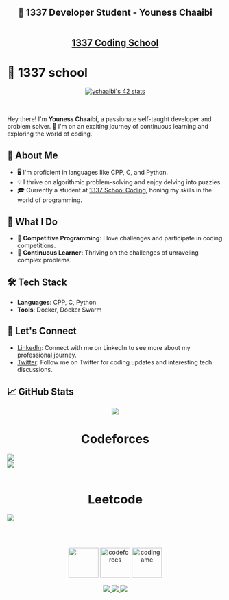 
<h2 align="center"> 🚀 1337 Developer Student - Youness Chaaibi <br><br>

 <a href="https://1337.ma/" target="_blank" rel="noopener noreferrer">1337 Coding School</a></h2>

# 🏫 1337 school
<div align="center">
  <a href="https://github.com/oakoudad/badge42"><img src="https://badge.mediaplus.ma/greenbinary/ychaaibi" alt="ychaaibi's 42 stats" /></a>
</div><br><br>

Hey there! I'm **Youness Chaaibi**, a passionate self-taught developer and problem solver. 🚀 I'm on an exciting journey of continuous learning and exploring the world of coding.

## 🌱 About Me

- 🖥️ I'm proficient in languages like CPP, C, and Python.
- 💡 I thrive on algorithmic problem-solving and enjoy delving into puzzles.
- 🎓 Currently a student at [1337 School Coding](#), honing my skills in the world of programming.

## 🚀 What I Do

- 🧠 **Competitive Programming**: I love challenges and participate in coding competitions.
- 🤖 **Continuous Learner:** Thriving on the challenges of unraveling complex problems.

## 🛠️ Tech Stack

- **Languages**: CPP, C, Python
- **Tools**: Docker, Docker Swarm

## 🤝 Let's Connect

- [LinkedIn](https://www.linkedin.com/in/youness-chaaibi-2413901a9/): Connect with me on LinkedIn to see more about my professional journey.
- [Twitter](https://twitter.com/ChaaibiYouness): Follow me on Twitter for coding updates and interesting tech discussions.

## 📈 GitHub Stats

<div align="center" > <img src="https://github-readme-stats.vercel.app/api?username=ychaaibi&show_icons=true&theme=radical" > </div>

<div>
<div style="width=100%;" align="center"> <h1 style="width:100%"> Codeforces </h1> <img style="display:block; width=100%;" align="center" src="https://github.com/ychaaibi/ychaaibi_cf/blob/main/output/light_card.svg" /> </div>
<div style="width=100%;" align="center"> <img style="display:block; width=100%;" align="center" src="https://github.com/ychaaibi/ychaaibi_cf/blob/main/output/max_rating.svg" /> </div>
<br>
<div style="width=100%;" align="center"> <h1 style="width:100%"> Leetcode </h1> <img style="display:block; width=100%;" align="center" src="https://leetcard.jacoblin.cool/ychaaibi?ext=heatmap" /> </div>

<br><br>
<p align='center'>
<a href = "https://leetcode.com/ychaaibi/"><img src='https://github.com/ychaaibi/ychaaibi_imgs/blob/main/leetcode_icon.png' height='70'></a>
<a href = "https://codeforces.com/profile/ychaaibi"><img src='https://github.com/ychaaibi/ychaaibi_imgs/blob/main/codeforces_icon.png' alt='codeforces' height='70'></a>
 <a href = "https://www.codingame.com/profile/73b6c48cbe121fee20b91b9bcec977fa4761984"><img src='https://github.com/ychaaibi/ychaaibi_imgs/blob/main/codingame_icon.png' alt='codingame' height='70'></a>
</p>

<p align='center'>
 <a href = "mailto:ychaaibi@student.1337.ma" > <img src="https://img.shields.io/badge/--email?label=E-mail&logo=microsoft-outlook&style=social" > </a> 
 <a href = "https://twitter.com/ChaaibiYouness" > <img src="https://img.shields.io/badge/--twitter?label=Twitter&logo=Twitter&style=social" > </a> 
 <a href = "https://www.linkedin.com/in/youness-chaaibi-2413901a9/" > <img src="https://img.shields.io/badge/--linkedin?label=LinkedIn&logo=LinkedIn&style=social" > </a> 

